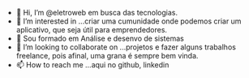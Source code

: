 - 👋 Hi, I’m @eletroweb em busca das tecnologias.
- 👀 I’m interested in ...criar uma cumunidade onde podemos criar um aplicativo, que seja útil para emprendedores.
- 🌱  Sou formado em Análise e desenvo  de sistemas
- 💞️ I’m looking to collaborate on ...projetos e fazer alguns trabalhos freelance, pois afinal, uma grana é sempre bem vinda.
- 📫 How to reach me ...aqui no github, linkedin

<!---
eletroweb/eletroweb is a ✨ special ✨ repository because its `README.md` (this file) appears on your GitHub profile.
You can click the Preview link to take a look at your changes.
--->

